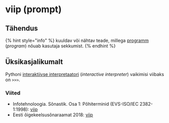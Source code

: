 # viip \(prompt\)

## Tähendus

{% hint style="info" %}
kuuldav või nähtav teade, millega [programm](programm-program.md) \(_program_\) nõuab kasutaja sekkumist.
{% endhint %}

## Üksikasjalikumalt

Pythoni [interaktiivse interpretaatori](interaktiivne-interactive.md) \(_interactive interpreter_\) vaikimisi viibaks on `>>>`. 

### Viited

* Infotehnoloogia. Sõnastik. Osa 1: Põhiterminid \(EVS-ISO/IEC 2382-1:1998\): [viip](http://www.eki.ee/dict/its/index.cgi?Q=prompt&F=M&C06=et&C01=1&C10=1)
* Eesti õigekeelsusõnaraamat 2018: [viip](https://www.eki.ee/dict/qs/index.cgi?Q=viip&F=M)

